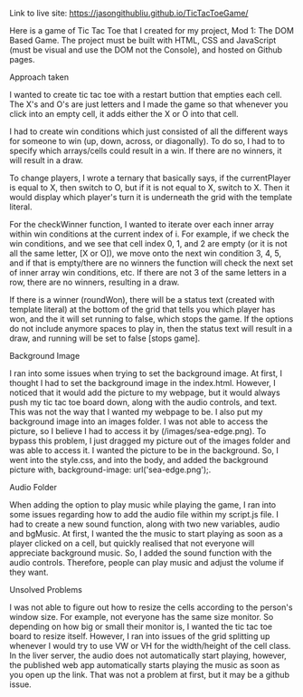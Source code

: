 Link to live site: https://jasongithubliu.github.io/TicTacToeGame/


Here is a game of Tic Tac Toe that I created for my project, Mod 1: The DOM Based Game. The project must be built with HTML, CSS and JavaScript (must be visual and use the DOM not the Console), and hosted on Github pages.



Approach taken

I wanted to create tic tac toe with a restart buttion that empties 
each cell. The X's and O's are just letters and I made the game so that whenever you click into an empty cell, it adds either the X or O into that cell. 

I had to create win conditions which just consisted of all the different ways for someone to win (up, down, across, or diagonally). To do so, I had to to specify which arrays/cells could result in a win. If there are no winners, it will result in a draw.

To change players, I wrote a ternary that basically says, if the currentPlayer is equal to X, then switch to O, but if it is not equal to X, switch to X. Then it would display which player's turn it is underneath the grid with the template literal.

For the checkWinner function, I wanted to iterate over each inner array within win conditions at the current index of i. For example, if we check the win conditions, and we see that cell index 0, 1, and 2 are empty (or it is not all the same letter, [X or O]), we move onto the next win condition 3, 4, 5, and if that is empty/there are no winners the function will check the next set of inner array win conditions, etc. If there are not 3 of the same letters in a row, there are no winners, resulting in a draw.

If there is a winner (roundWon), there will be a status text (created with template literal) at the bottom of the grid that tells you which player has won, and the it will set running to false, which stops the game. If the options do not include anymore spaces to play in, then the status text will result in a draw, and running will be set to false [stops game].



Background Image

I ran into some issues when trying to set the background image. At first, I thought I had to set the background image in the index.html. However, I noticed that it would add the picture to my webpage, but it would always push my tic tac toe board down, along with the audio controls, and text. This was not the way that I wanted my webpage to be. I also put my background image into an images folder. I was not able to access the picture, so I believe I had to access it by (/images/sea-edge.png). To bypass this problem, I just dragged my picture out of the images folder and was able to access it. I wanted the picture to be in the background. So, I went into the style.css, and into the body, and added the background picture with, background-image: url('sea-edge.png');. 



Audio Folder

When adding the option to play music while playing the game, I ran into some issues regarding how to add the audio file within my script.js file. I had to create a new sound function, along with two new variables, audio and bgMusic. At first, I wanted the the music to start playing as soon as a player clicked on a cell, but quickly realised that not everyone will appreciate background music. So, I added the sound function with the audio controls. Therefore, people can play music and adjust the volume if they want.



Unsolved Problems

I was not able to figure out how to resize the cells according to the person's window size. For example, not everyone has the same size monitor. So depending on how big or small their monitor is, I wanted the tic tac toe board to resize itself. However, I ran into issues of the grid splitting up whenever I would try to use VW or VH for the width/height of the cell class. In the liver server, the audio does not automatically start playing, however, the published web app automatically starts playing the music as soon as you open up the link. That was not a problem at first, but it may be a github issue.